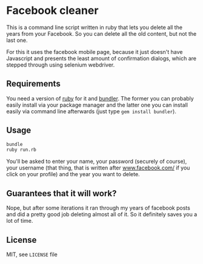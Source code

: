 # Facebook cleaner

This is a command line script written in ruby that lets you delete all the years from your Facebook. So you can delete all the old content, but not the last one.

For this it uses the facebook mobile page, because it just doesn't have Javascript and presents the least amount of confirmation dialogs, which are stepped through using selenium webdriver.

## Requirements

You need a version of [ruby](https://www.ruby-lang.org) for it and [bundler](http://bundler.io/). The former you can probably easily install via your package manager and the latter one you can install easily via command line afterwards (just type `gem install bundler`).

## Usage

```sh
bundle
ruby run.rb
```

You'll be asked to enter your name, your password (securely of course), your username (that thing, that is written after www.facebook.com/ if you click on your profile) and the year you want to delete.

## Guarantees that it will work?

Nope, but after some iterations it ran through my years of facebook posts and did a pretty good job deleting almost all of it. So it definitely saves you a lot of time.

## License

MIT, see `LICENSE` file
